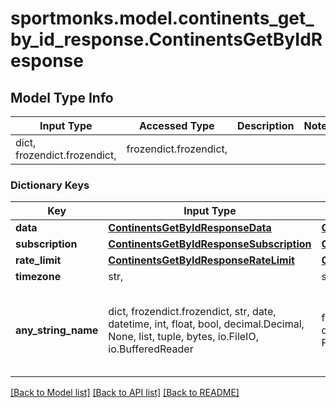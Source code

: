 # sportmonks.model.continents_get_by_id_response.ContinentsGetByIdResponse

## Model Type Info
Input Type | Accessed Type | Description | Notes
------------ | ------------- | ------------- | -------------
dict, frozendict.frozendict,  | frozendict.frozendict,  |  | 

### Dictionary Keys
Key | Input Type | Accessed Type | Description | Notes
------------ | ------------- | ------------- | ------------- | -------------
**data** | [**ContinentsGetByIdResponseData**](ContinentsGetByIdResponseData.md) | [**ContinentsGetByIdResponseData**](ContinentsGetByIdResponseData.md) |  | [optional] 
**subscription** | [**ContinentsGetByIdResponseSubscription**](ContinentsGetByIdResponseSubscription.md) | [**ContinentsGetByIdResponseSubscription**](ContinentsGetByIdResponseSubscription.md) |  | [optional] 
**rate_limit** | [**ContinentsGetByIdResponseRateLimit**](ContinentsGetByIdResponseRateLimit.md) | [**ContinentsGetByIdResponseRateLimit**](ContinentsGetByIdResponseRateLimit.md) |  | [optional] 
**timezone** | str,  | str,  |  | [optional] 
**any_string_name** | dict, frozendict.frozendict, str, date, datetime, int, float, bool, decimal.Decimal, None, list, tuple, bytes, io.FileIO, io.BufferedReader | frozendict.frozendict, str, BoolClass, decimal.Decimal, NoneClass, tuple, bytes, FileIO | any string name can be used but the value must be the correct type | [optional]

[[Back to Model list]](../../README.md#documentation-for-models) [[Back to API list]](../../README.md#documentation-for-api-endpoints) [[Back to README]](../../README.md)

